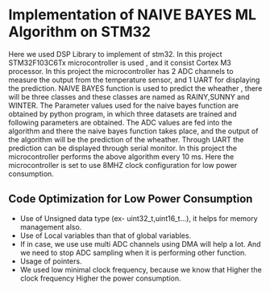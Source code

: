 # Implementation of NAIVE BAYES ML Algorithm on STM32
Here we used DSP Library to implement of stm32. In this project STM32F103C6Tx microcontroller is used , and it consist Cortex M3 processor.
In this project the microcontroller has 2 ADC channels to measure the output from the temperature sensor, and 1 UART for displaying the prediction.
NAIVE BAYES function is used to predict the wheather , there will be three classes and these classes are named as RAINY,SUNNY and WINTER.
The Parameter values used for the naive bayes function are obtained by python program, in which three datasets are trained and following parameters are obtained.
The ADC values are fed into the algorithm and there the naive bayes function takes place, and the output of the algorithm will be the prediction of the wheather.
Through UART the prediction can be displayed through serial monitor.
In this project the microcontroller performs the above algorithm every 10 ms.
Here the microcontroller is set to use 8MHZ clock configuration for low power consumption.

## Code Optimization for Low Power Consumption
* Use of Unsigned data type (ex- uint32_t,uint16_t...), it helps for memory management also.
* Use of Local variables than that of global variables.
* If in case, we use use multi ADC channels using DMA will help a lot. And we need to stop ADC sampling when it is performing other function.
* Usage of pointers.
* We used low minimal clock frequency, because we know that Higher the clock frequency Higher the power consumption.

 
